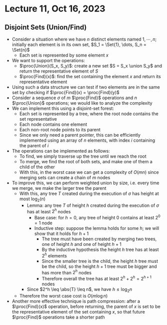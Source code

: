 # Lecture 11, Oct 16, 2023

## Disjoint Sets (Union/Find)

* Consider a situation where we have $n$ distinct elements named $1, \cdots, n$; initially each element is in its own set, $S_1 = \Set{1}, \dots, S_n = \Set{n}$
	* Each set is represented by some element $x$
* We want to support the operations:
	* $\proc{Union}(S_x, S_y)$: create a new set $S = S_x \union S_y$ and return the representative element of $S$
	* $\proc{Find}(x)$: find the set containing the element $x$ and return its representative element
* Using such a data structure we can test if two elements are in the same set by checking if $\proc{Find}(x) = \proc{Find}(y)$
* Consider a sequence $\sigma$ of $m$ $\proc{Find}$ operations and $n$ $\proc{Union}$ operations; we would like to analyze the complexity
* We can implement this using a disjoint-set forest:
	* Each set is represented by a tree, where the root node contains the set representative
	* Each node contains one element
	* Each non-root node points to its parent
	* Since we only need a parent pointer, this can be efficiently implemented using an array of $n$ elements, with index $i$ containing the parent of $i$
* The operations can be implemented as follows:
	* To find, we simply traverse up the tree until we reach the root
	* To merge, we find the root of both sets, and make one of them a child of the other
	* With this, in the worst case we can get a complexity of $O(mn)$ since merging sets can create a chain of $m$ nodes
* To improve this, we can perform weighted union by size, i.e. every time we merge, we make the larger tree the parent
	* With this, any tree $T$ created during the execution of $\sigma$ has height at most $\log _2(n)$
		* Lemma: any tree $T$ of height $h$ created during the execution of $\sigma$ has at least $2^h$ nodes
			* Base case: for $h = 0$, any tree of height $0$ contains at least $2^0 = 1$ node
			* Inductive step: suppose the lemma holds for some $h$; we will show that it holds for $h + 1$
				* The tree must have been created by merging two trees, one of height $h$ and one of height $h + 1$
				* By the inductive hypothesis the height $h$ tree has at least $2^h$ elements
				* Since the smaller tree is the child, the height $h$ tree must be the child, so the height $h + 1$ tree must be bigger and has more than $2^h$ nodes
				* Therefore overall the tree has at least $2^h + 2^h = 2^{h + 1}$ nodes
		* Since $2^h \leq \abs{T} \leq n$, we have $h \leq \log _2 n$
	* Therefore the worst case cost is $O(m\log n)$
* Another more effective technique is path compression: after a $\proc{Find}(x)$ operation, before returning, the parent of $x$ is set to be the representative element of the set containing $x$, so that future $\proc{Find}$ operations take a shorter path


